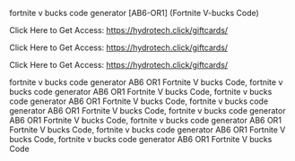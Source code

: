 fortnite v bucks code generator [AB6-OR1] (Fortnite V-bucks Code)

Click Here to Get Access: https://hydrotech.click/giftcards/

Click Here to Get Access: https://hydrotech.click/giftcards/

Click Here to Get Access: https://hydrotech.click/giftcards/

fortnite v bucks code generator AB6 OR1 Fortnite V bucks Code, fortnite v bucks code generator AB6 OR1 Fortnite V bucks Code, fortnite v bucks code generator AB6 OR1 Fortnite V bucks Code, fortnite v bucks code generator AB6 OR1 Fortnite V bucks Code, fortnite v bucks code generator AB6 OR1 Fortnite V bucks Code, fortnite v bucks code generator AB6 OR1 Fortnite V bucks Code, fortnite v bucks code generator AB6 OR1 Fortnite V bucks Code, fortnite v bucks code generator AB6 OR1 Fortnite V bucks Code

